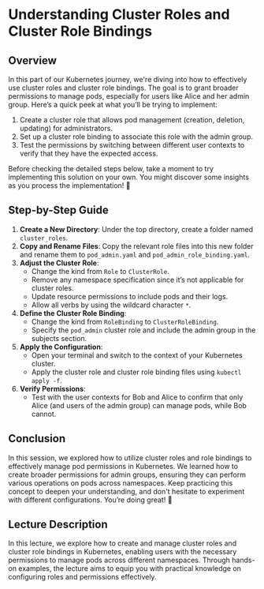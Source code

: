 # Understanding Cluster Roles and Cluster Role Bindings

## Overview
In this part of our Kubernetes journey, we're diving into how to effectively use cluster roles and cluster role bindings. The goal is to grant broader permissions to manage pods, especially for users like Alice and her admin group. Here’s a quick peek at what you’ll be trying to implement:

1. Create a cluster role that allows pod management (creation, deletion, updating) for administrators.
2. Set up a cluster role binding to associate this role with the admin group.
3. Test the permissions by switching between different user contexts to verify that they have the expected access.

Before checking the detailed steps below, take a moment to try implementing this solution on your own. You might discover some insights as you process the implementation! 🌟

## Step-by-Step Guide

1. **Create a New Directory**: Under the top directory, create a folder named `cluster_roles`.
2. **Copy and Rename Files**: Copy the relevant role files into this new folder and rename them to `pod_admin.yaml` and `pod_admin_role_binding.yaml`.
3. **Adjust the Cluster Role**:
   - Change the kind from `Role` to `ClusterRole`.
   - Remove any namespace specification since it’s not applicable for cluster roles.
   - Update resource permissions to include pods and their logs.
   - Allow all verbs by using the wildcard character `*`.
4. **Define the Cluster Role Binding**:
   - Change the kind from `RoleBinding` to `ClusterRoleBinding`.
   - Specify the `pod_admin` cluster role and include the admin group in the subjects section.
5. **Apply the Configuration**:
   - Open your terminal and switch to the context of your Kubernetes cluster.
   - Apply the cluster role and cluster role binding files using `kubectl apply -f`.
6. **Verify Permissions**: 
   - Test with the user contexts for Bob and Alice to confirm that only Alice (and users of the admin group) can manage pods, while Bob cannot.

## Conclusion
In this session, we explored how to utilize cluster roles and role bindings to effectively manage pod permissions in Kubernetes. We learned how to create broader permissions for admin groups, ensuring they can perform various operations on pods across namespaces. Keep practicing this concept to deepen your understanding, and don't hesitate to experiment with different configurations. You’re doing great! 🚀

## Lecture Description
In this lecture, we explore how to create and manage cluster roles and cluster role bindings in Kubernetes, enabling users with the necessary permissions to manage pods across different namespaces. Through hands-on examples, the lecture aims to equip you with practical knowledge on configuring roles and permissions effectively.